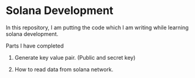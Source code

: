 # Solana Development

In this repository, I am putting the code which I am writing while learning solana development.

Parts I have completed

1. Generate key value pair. (Public and secret key)

2. How to read data from solana network.
